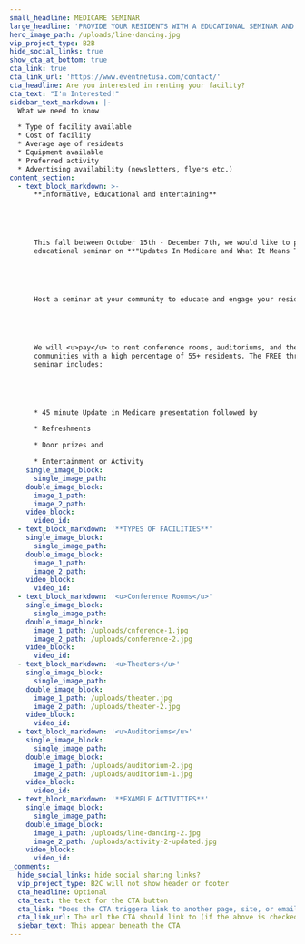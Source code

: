 ```yaml
---
small_headline: MEDICARE SEMINAR
large_headline: 'PROVIDE YOUR RESIDENTS WITH A EDUCATIONAL SEMINAR AND FUN ACTIVITY!'
hero_image_path: /uploads/line-dancing.jpg
vip_project_type: B2B
hide_social_links: true
show_cta_at_bottom: true
cta_link: true
cta_link_url: 'https://www.eventnetusa.com/contact/'
cta_headline: Are you interested in renting your facility?
cta_text: "I'm Interested!"
sidebar_text_markdown: |-
  What we need to know

  * Type of facility available
  * Cost of facility
  * Average age of residents
  * Equipment available
  * Preferred activity
  * Advertising availability (newsletters, flyers etc.)
content_section:
  - text_block_markdown: >-
      **Informative, Educational and Entertaining**





      This fall between October 15th - December 7th, we would like to provide an
      educational seminar on **"Updates In Medicare and What It Means To You"**.





      Host a seminar at your community to educate and engage your residents.





      We will <u>pay</u> to rent conference rooms, auditoriums, and theaters in
      communities with a high percentage of 55+ residents. The FREE three hour
      seminar includes:





      * 45 minute Update in Medicare presentation followed by

      * Refreshments

      * Door prizes and

      * Entertainment or Activity
    single_image_block:
      single_image_path:
    double_image_block:
      image_1_path:
      image_2_path:
    video_block:
      video_id:
  - text_block_markdown: '**TYPES OF FACILITIES**'
    single_image_block:
      single_image_path:
    double_image_block:
      image_1_path:
      image_2_path:
    video_block:
      video_id:
  - text_block_markdown: '<u>Conference Rooms</u>'
    single_image_block:
      single_image_path:
    double_image_block:
      image_1_path: /uploads/cnference-1.jpg
      image_2_path: /uploads/conference-2.jpg
    video_block:
      video_id:
  - text_block_markdown: '<u>Theaters</u>'
    single_image_block:
      single_image_path:
    double_image_block:
      image_1_path: /uploads/theater.jpg
      image_2_path: /uploads/theater-2.jpg
    video_block:
      video_id:
  - text_block_markdown: '<u>Auditoriums</u>'
    single_image_block:
      single_image_path:
    double_image_block:
      image_1_path: /uploads/auditorium-2.jpg
      image_2_path: /uploads/auditorium-1.jpg
    video_block:
      video_id:
  - text_block_markdown: '**EXAMPLE ACTIVITIES**'
    single_image_block:
      single_image_path:
    double_image_block:
      image_1_path: /uploads/line-dancing-2.jpg
      image_2_path: /uploads/activity-2-updated.jpg
    video_block:
      video_id:
_comments:
  hide_social_links: hide social sharing links?
  vip_project_type: B2C will not show header or footer
  cta_headline: Optional
  cta_text: the text for the CTA button
  cta_link: "Does the CTA triggera link to another page, site, or email? (note: use 'mailto:info@eventnetusa.com' format for an email address)"
  cta_link_url: The url the CTA should link to (if the above is checked)
  siebar_text: This appear beneath the CTA
---
```

